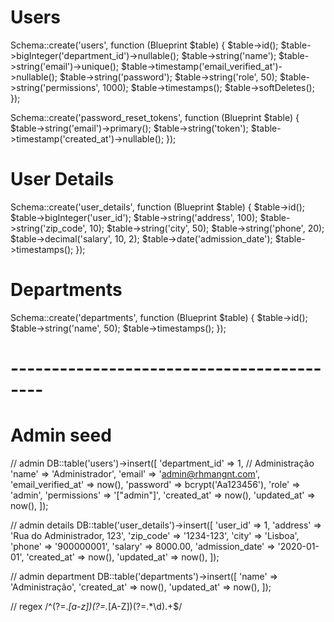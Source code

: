 # Users

Schema::create('users', function (Blueprint $table) {
    $table->id();
    $table->bigInteger('department_id')->nullable();
    $table->string('name');
    $table->string('email')->unique();
    $table->timestamp('email_verified_at')->nullable();
    $table->string('password');
    $table->string('role', 50);
    $table->string('permissions', 1000);
    $table->timestamps();
    $table->softDeletes();
});

Schema::create('password_reset_tokens', function (Blueprint $table) {
    $table->string('email')->primary();
    $table->string('token');
    $table->timestamp('created_at')->nullable();
});

# User Details

Schema::create('user_details', function (Blueprint $table) {
    $table->id();
    $table->bigInteger('user_id');
    $table->string('address', 100);
    $table->string('zip_code', 10);
    $table->string('city', 50);
    $table->string('phone', 20);
    $table->decimal('salary', 10, 2);
    $table->date('admission_date');
    $table->timestamps();
});

# Departments

Schema::create('departments', function (Blueprint $table) {
    $table->id();
    $table->string('name', 50);
    $table->timestamps();
});

# ------------------------------------------
# Admin seed

// admin
DB::table('users')->insert([
    'department_id' => 1,   // Administração
    'name' => 'Administrador',
    'email' => 'admin@rhmangnt.com',
    'email_verified_at' => now(),
    'password' => bcrypt('Aa123456'),
    'role' => 'admin',
    'permissions' => '["admin"]',
    'created_at' => now(),
    'updated_at' => now(),
]);

// admin details
DB::table('user_details')->insert([
    'user_id' => 1,
    'address' => 'Rua do Administrador, 123',
    'zip_code' => '1234-123',
    'city' => 'Lisboa',
    'phone' => '900000001',
    'salary' => 8000.00,
    'admission_date' => '2020-01-01',
    'created_at' => now(),
    'updated_at' => now(),
]);

// admin department
DB::table('departments')->insert([
    'name' => 'Administração',
    'created_at' => now(),
    'updated_at' => now(),
]);

// regex
/^(?=.*[a-z])(?=.*[A-Z])(?=.*\d).+$/